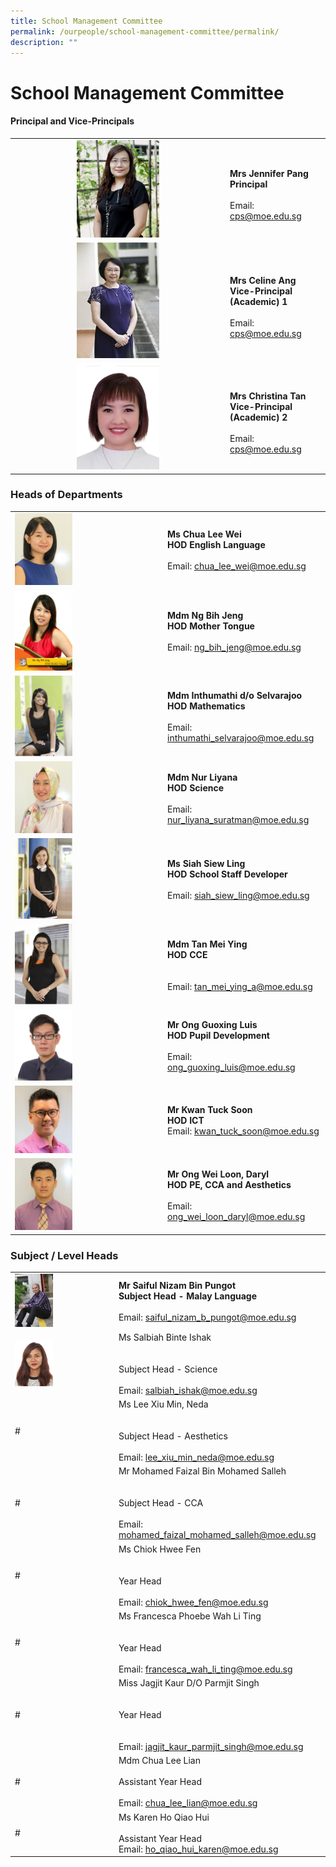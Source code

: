 ```yaml
---
title: School Management Committee
permalink: /ourpeople/school-management-committee/permalink/
description: ""
---
```

School Management Committee
===========================

#### Principal and Vice-Principals

|  	|  	|
|:---:	|---	|
| <img src="/images/Mrs Jennifer Pang.jpg" style="width:40%">	| <br>**Mrs Jennifer Pang**<br>**Principal**<br><br>Email: cps@moe.edu.sg 	|
| <img src="/images/MRS CELINE ANG (VP - ACADEMIC) 2014.jpg" style="width:40%"> 	| <br>**Mrs Celine Ang**<br>**Vice-Principal (Academic) 1**<br><br>Email: cps@moe.edu.sg 	|
| <img src="/images/Mrs Christina Tan.jpg" style="width:40%"><br>  	| <br>**Mrs Christina Tan**<br>**Vice-Principal (Academic) 2**<br><br>Email: cps@moe.edu.sg <br>|

### Heads of Departments

|  	|  	|
|---	|---	|
| <img src="/images/Ms Chua Lee Wei.jpg" style="width:40%"> 	| **Ms Chua Lee Wei**<br>**HOD English Language**<br><br>Email: chua_lee_wei@moe.edu.sg 	|
|  <img src="/images/Ms Ng Bih Jeng.jpg" style="width:40%"> 	| **Mdm Ng Bih Jeng**<br>**HOD Mother Tongue**<br><br>Email: ng_bih_jeng@moe.edu.sg 	|
|  <img src="/images/MDM INTHUMATHI DO SELVARAJOO 2014.jpg" style="width:40%"> 	| **Mdm Inthumathi d/o Selvarajoo**<br>**HOD Mathematics**<br><br>Email: inthumathi_selvarajoo@moe.edu.sg 	|
|  <img src="/images/Mdm Nur Liyana.jpg" style="width:40%">	| **Mdm Nur Liyana**<br>**HOD Science**<br><br>Email: nur_liyana_suratman@moe.edu.sg 	|
|  <img src="/images/MS SIAH SIEW LING 2014.jpg" style="width:40%"> 	| **Ms Siah Siew Ling**<br>**HOD School Staff Developer**<br><br>Email: siah_siew_ling@moe.edu.sg 	|
|  <img src="/images/MDM TAN MEI YING 2014.jpg" style="width:40%"> 	| **Mdm Tan Mei Ying**<br>**HOD CCE**<br><br><br>Email: tan_mei_ying_a@moe.edu.sg 	|
|<img src="/images/mr ong guoxing luis.jpg" style="width:40%"> 	| **Mr Ong Guoxing Luis**<br>**HOD Pupil Development**<br><br>Email: ong_guoxing_luis@moe.edu.sg 	|
|  <img src="/images/Kwan Tuck Soon 2019.jpg" style="width:40%"> 	| **Mr Kwan Tuck Soon**<br>**HOD ICT**<br>Email: kwan_tuck_soon@moe.edu.sg  	|
|  <img src="/images/Mr Ong Wei Loon Daryl.jpg" style="width:40%"> 	| **Mr Ong Wei Loon, Daryl**<br>**HOD PE, CCA and Aesthetics**<br><br>Email: ong_wei_loon_daryl@moe.edu.sg 	|

### Subject / Level Heads

|  	|  	|
|---	|---	|
| <img src="/images/MR SAIFUL NIZAM BIN PUNGOT 2014.jpg" style="width:40%"> 	| **Mr Saiful Nizam Bin Pungot** <br>**Subject Head - Malay Language**<br><br>Email: saiful_nizam_b_pungot@moe.edu.sg 	|
|  <img src="/images/miss salbiah binte ishak.jpg" style="width:40%"> 	| Ms Salbiah Binte Ishak<br><br><br>Subject Head - Science<br><br>Email: salbiah_ishak@moe.edu.sg 	|
|  # 	| Ms Lee Xiu Min, Neda<br><br><br>Subject Head - Aesthetics<br><br>Email: lee_xiu_min_neda@moe.edu.sg  	|
|  # 	| Mr Mohamed Faizal Bin Mohamed Salleh<br><br><br>Subject Head - CCA<br><br>Email: mohamed_faizal_mohamed_salleh@moe.edu.sg 	|
|  # 	| Ms Chiok Hwee Fen<br><br><br>Year Head<br><br>Email: chiok_hwee_fen@moe.edu.sg 	|
|  # 	| Ms Francesca Phoebe Wah Li Ting<br><br><br>Year Head<br><br>Email: francesca_wah_li_ting@moe.edu.sg 	|
|  # 	| Miss Jagjit Kaur D/O Parmjit Singh<br><br><br>Year Head<br><br><br>Email: jagjit_kaur_parmjit_singh@moe.edu.sg 	|
|  # 	| Mdm Chua Lee Lian<br> <br>Assistant Year Head<br>  <br>Email: chua_lee_lian@moe.edu.sg 	|
|  # 	| Ms Karen Ho Qiao Hui<br> <br>Assistant Year Head<br>  Email: ho_qiao_hui_karen@moe.edu.sg  	|